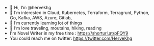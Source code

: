 - 👋 Hi, I’m @hervekhg
- 👀 I’m interested in Cloud, Kubernetes, Terraform, Terragrunt, Python, Go, Kafka, AWS, Azure, Gitlab,
- 🌱 I’m currently learning lot of things
- 💞️ I’m love traveling, moutains, hiking, reading 
- I'm Novel Writer in my free time : https://shorturl.at/pFQY9
- You could reach me on twitter:  https://twitter.com/HerveKhg

<!---
hervekhg/hervekhg is a ✨ special ✨ repository because its `README.md` (this file) appears on your GitHub profile.
You can click the Preview link to take a look at your changes.
--->
